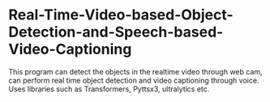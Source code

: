 # Real-Time-Video-based-Object-Detection-and-Speech-based-Video-Captioning
This program can detect the objects in the realtime video through web cam, can perform real time object detection and video captioning through voice. 
Uses libraries such as Transformers, Pyttsx3, ultralytics etc. 
